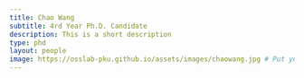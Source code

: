 ```yaml
---
title: Chao Wang
subtitle: 4rd Year Ph.D. Candidate
description: This is a short description
type: phd
layout: people
image: https://osslab-pku.github.io/assets/images/chaowang.jpg # Put your avatar here or upload one
---
```

